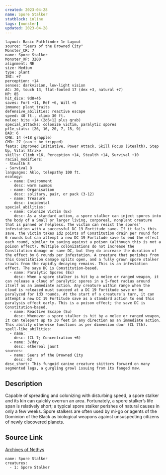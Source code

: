 ```yaml
---
created: 2023-04-28
name: Spore Stalker
statblock: inline
tags: [monster]
updated: 2023-04-28
---
```

```statblock
layout: Basic Pathfinder 1e Layout
source: "Seers of the Drowned City"
Monster_CR: 7
name: Spore Stalker
Monster_XP: 3200
alignment: NE
size: Medium
type: plant
INI: +7
perception: +14
senses: darkvision, low-light vision
AC: 20, touch 13, flat-footed 17 (dex +3, natural +7)
HP: 85
hit_dice: 9d8+45
saves: Fort +11, Ref +6, Will +5
immune: plant traits
defensive_abilities: reactive escape
speed: 40 ft., climb 30 ft.
melee: bite +14 (2d6+12 plus grab)
special_attacks: colonize victim, paralytic spores
pf1e_stats: [26, 16, 20, 7, 15, 9]
BAB: 6
CMB: 14 (+18 grapple)
CMD: 27 (can't be tripped)
feats: Improved Initiative, Power Attack, Skill Focus (Stealth), Step Up, Vital Strike
skills: Climb +16, Perception +14, Stealth +14, Survival +10
racial_modifiers:
- Stealth 8
- Survival 8
languages: Aklo, telepathy 100 ft.
ecology:
  - name: Environment
    desc: warm swamps
  - name: Organisation
    desc: solitary, pair, or pack (3-12)
  - name: Treasure
    desc: incidental
special_abilities:
  - name: Colonize Victim (Ex)
    desc: As a standard action, a spore stalker can inject spores into the body of a Small or larger living, corporeal, nonplant creature that is pinned or helpless. The victim can resist the spores’ infestation with a successful DC 19 Fortitude save. If it fails this save, the victim takes 1d2 points of Constitution drain per round for 6 rounds but can attempt a new DC 19 Fortitude save to end the effect each round, similar to saving against a poison (although this is not a poison effect). Multiple colonizations do not increase the Constitution damage or save DC, but they do increase the duration of the effect by 6 rounds per infestation. A creature that perishes from this Constitution damage splits open, and a fully grown spore stalker crawls from the rapidly decaying remains. This is an infestation effect. The save DC is Constitution-based.
  - name: Paralytic Spores (Ex)
    desc: When a spore stalker is hit by a melee or ranged weapon, it can release a cloud of paralytic spores in a 5-foot radius around itself as an immediate action. Any creature within range when the cloud is released must succeed at a DC 19 Fortitude save or be paralyzed for 1d3 rounds. At the start of a creature’s turn, it can attempt a new DC 19 Fortitude save as a standard action to end this paralysis effect early. This is a poison effect; the save DC is Constitution-based.
  - name: Reactive Escape (Su)
    desc: Whenever a spore stalker is hit by a melee or ranged weapon, it can teleport up to 30 feet in any direction as an immediate action. This ability otherwise functions as per dimension door (CL 7th).
spell-like_abilities:
  - name:
    desc: (CL 7; Concentration +6)
  - name: 3/day
    desc: ethereal jaunt
sources:
  - name: Seers of the Drowned City
    desc: 62
desc_short: This fungoid canine creature skitters forward on many segmented legs, a gurgling growl issuing from its fanged maw.
```
## Description
Capable of spreading and colonizing with disturbing speed, a spore stalker and its kin can quickly overrun an area. Fortunately, a spore stalker’s life span is relatively short; a typical spore stalker perishes of natural causes in only a few weeks. Spore stalkers are often used by mi-go or agents of the Dominion of the Black as biological weapons against unsuspecting citizens of newly discovered planets.
## Source Link
[Archives of Nethys](https://aonprd.com/MonsterDisplay.aspx?ItemName=Spore%20Stalker)
```encounter-table
name: Spore Stalker
creatures:
  - 1: Spore Stalker
```
